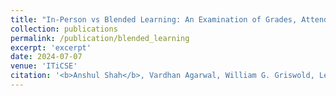 ```yaml
---
title: "In-Person vs Blended Learning: An Examination of Grades, Attendance, Peer Support, Competitiveness, and Belonging"
collection: publications
permalink: /publication/blended_learning
excerpt: 'excerpt'
date: 2024-07-07
venue: 'ITiCSE'
citation: '<b>Anshul Shah</b>, Vardhan Agarwal, William G. Griswold, Leo Porter, and Adalbert Gerald Soosai Raj. 2024. In-Person vs Blended Learning: An Examination of Grades, Attendance, Peer Support, Competitiveness, and Belonging. In Proceedings of the 2024 Innovation and Technology in Computer Science Education V. 1 (ITiCSE 2024), July 8–10, 2024, Milan, Italy. ACM, New York, NY, USA, 7 pages. <a href="https://doi.org/10.1145/3649217.3653604">https://doi.org/10.1145/3649217.3653604</a>'
---
```


